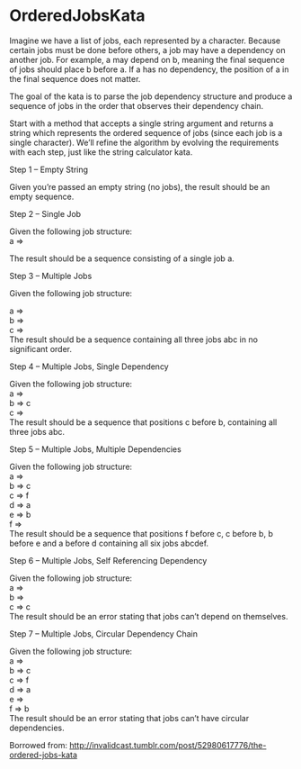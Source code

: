 # OrderedJobsKata

Imagine we have a list of jobs, each represented by a character. Because certain jobs must be done before others, a job may have a dependency on another job. For example, a may depend on b, meaning the final sequence of jobs should place b before a. If a has no dependency, the position of a in the final sequence does not matter.

The goal of the kata is to parse the job dependency structure and produce a sequence of jobs in the order that observes their dependency chain.

Start with a method that accepts a single string argument and returns a string which represents the ordered sequence of jobs (since each job is a single character). We’ll refine the algorithm by evolving the requirements with each step, just like the string calculator kata.

Step 1 – Empty String

Given you’re passed an empty string (no jobs), the result should be an empty sequence.

Step 2 – Single Job

Given the following job structure:  
a =>  

The result should be a sequence consisting of a single job a.

Step 3 – Multiple Jobs

Given the following job structure:  

a =>  
b =>  
c =>  
The result should be a sequence containing all three jobs abc in no significant order.

Step 4 – Multiple Jobs, Single Dependency

Given the following job structure:  
a =>  
b => c  
c =>  
The result should be a sequence that positions c before b, containing all three jobs abc.




Step 5 – Multiple Jobs, Multiple Dependencies

Given the following job structure:  
a =>  
b => c  
c => f  
d => a  
e => b  
f =>  
The result should be a sequence that positions f before c, c before b, b before e and a before d containing all six jobs abcdef.

Step 6 – Multiple Jobs, Self Referencing Dependency

Given the following job structure:  
a =>  
b =>  
c => c  
The result should be an error stating that jobs can’t depend on themselves.

Step 7 – Multiple Jobs, Circular Dependency Chain

Given the following job structure:  
a =>  
b => c  
c => f  
d => a  
e =>  
f => b  
The result should be an error stating that jobs can’t have circular dependencies.

Borrowed from: http://invalidcast.tumblr.com/post/52980617776/the-ordered-jobs-kata
